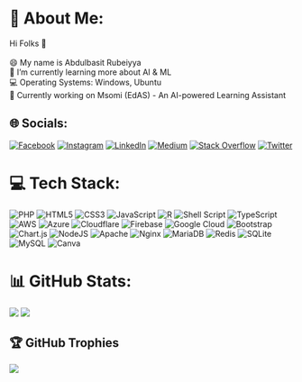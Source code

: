 # 💫 About Me:
Hi Folks 👋<br><br>😄 My name is Abdulbasit Rubeiyya<br>🌱 I’m currently learning more about AI & ML<br>💻 Operating Systems: Windows, Ubuntu<br>💼 Currently working on Msomi (EdAS) - An AI-powered Learning Assistant


## 🌐 Socials:
[![Facebook](https://img.shields.io/badge/Facebook-%231877F2.svg?logo=Facebook&logoColor=white)](https://facebook.com/ibnsultan.sr) [![Instagram](https://img.shields.io/badge/Instagram-%23E4405F.svg?logo=Instagram&logoColor=white)](https://instagram.com/abdulbasit.sr) [![LinkedIn](https://img.shields.io/badge/LinkedIn-%230077B5.svg?logo=linkedin&logoColor=white)](https://linkedin.com/in/abdulbasit-rubeiyya) [![Medium](https://img.shields.io/badge/Medium-12100E?logo=medium&logoColor=white)](https://medium.com/@noob.dev) [![Stack Overflow](https://img.shields.io/badge/-Stackoverflow-FE7A16?logo=stack-overflow&logoColor=white)](https://stackoverflow.com/users/11871867) [![Twitter](https://img.shields.io/badge/Twitter-%231DA1F2.svg?logo=Twitter&logoColor=white)](https://twitter.com/AbdulbasitSr) 

# 💻 Tech Stack:
![PHP](https://img.shields.io/badge/php-%23777BB4.svg?style=for-the-badge&logo=php&logoColor=white) ![HTML5](https://img.shields.io/badge/html5-%23E34F26.svg?style=for-the-badge&logo=html5&logoColor=white) ![CSS3](https://img.shields.io/badge/css3-%231572B6.svg?style=for-the-badge&logo=css3&logoColor=white) ![JavaScript](https://img.shields.io/badge/javascript-%23323330.svg?style=for-the-badge&logo=javascript&logoColor=%23F7DF1E) ![R](https://img.shields.io/badge/r-%23276DC3.svg?style=for-the-badge&logo=r&logoColor=white) ![Shell Script](https://img.shields.io/badge/shell_script-%23121011.svg?style=for-the-badge&logo=gnu-bash&logoColor=white) ![TypeScript](https://img.shields.io/badge/typescript-%23007ACC.svg?style=for-the-badge&logo=typescript&logoColor=white) ![AWS](https://img.shields.io/badge/AWS-%23FF9900.svg?style=for-the-badge&logo=amazon-aws&logoColor=white) ![Azure](https://img.shields.io/badge/azure-%230072C6.svg?style=for-the-badge&logo=azure-devops&logoColor=white) ![Cloudflare](https://img.shields.io/badge/Cloudflare-F38020?style=for-the-badge&logo=Cloudflare&logoColor=white) ![Firebase](https://img.shields.io/badge/firebase-%23039BE5.svg?style=for-the-badge&logo=firebase) ![Google Cloud](https://img.shields.io/badge/Google%20Cloud-%234285F4.svg?style=for-the-badge&logo=google-cloud&logoColor=white) ![Bootstrap](https://img.shields.io/badge/bootstrap-%23563D7C.svg?style=for-the-badge&logo=bootstrap&logoColor=white) ![Chart.js](https://img.shields.io/badge/chart.js-F5788D.svg?style=for-the-badge&logo=chart.js&logoColor=white) ![NodeJS](https://img.shields.io/badge/node.js-6DA55F?style=for-the-badge&logo=node.js&logoColor=white) ![Apache](https://img.shields.io/badge/apache-%23D42029.svg?style=for-the-badge&logo=apache&logoColor=white) ![Nginx](https://img.shields.io/badge/nginx-%23009639.svg?style=for-the-badge&logo=nginx&logoColor=white) ![MariaDB](https://img.shields.io/badge/MariaDB-003545?style=for-the-badge&logo=mariadb&logoColor=white) ![Redis](https://img.shields.io/badge/redis-%23DD0031.svg?style=for-the-badge&logo=redis&logoColor=white) ![SQLite](https://img.shields.io/badge/sqlite-%2307405e.svg?style=for-the-badge&logo=sqlite&logoColor=white) ![MySQL](https://img.shields.io/badge/mysql-%2300f.svg?style=for-the-badge&logo=mysql&logoColor=white) ![Canva](https://img.shields.io/badge/Canva-%2300C4CC.svg?style=for-the-badge&logo=Canva&logoColor=white)
# 📊 GitHub Stats:

![](https://github-readme-stats.vercel.app/api?username=ibnsultan&theme=dark&hide_border=true&include_all_commits=false&count_private=true)
![](https://github-readme-streak-stats.herokuapp.com/?user=ibnsultan&theme=dark&hide_border=true)<br/>

## 🏆 GitHub Trophies
![](https://github-profile-trophy.vercel.app/?username=ibnsultan&theme=radical&no-frame=true&no-bg=true&margin-w=4)
